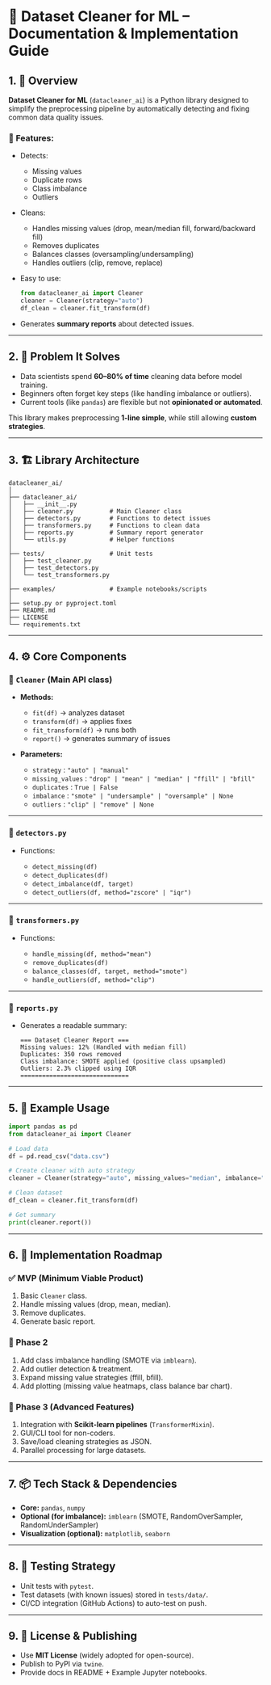 # 📘 Dataset Cleaner for ML – Documentation & Implementation Guide

## 1. 📌 Overview

**Dataset Cleaner for ML** (`datacleaner_ai`) is a Python library designed to simplify the preprocessing pipeline by automatically detecting and fixing common data quality issues.

### 🔹 Features:

* Detects:

  * Missing values
  * Duplicate rows
  * Class imbalance
  * Outliers
* Cleans:

  * Handles missing values (drop, mean/median fill, forward/backward fill)
  * Removes duplicates
  * Balances classes (oversampling/undersampling)
  * Handles outliers (clip, remove, replace)
* Easy to use:

  ```python
  from datacleaner_ai import Cleaner
  cleaner = Cleaner(strategy="auto")
  df_clean = cleaner.fit_transform(df)
  ```
* Generates **summary reports** about detected issues.

---

## 2. 🎯 Problem It Solves

* Data scientists spend **60–80% of time** cleaning data before model training.
* Beginners often forget key steps (like handling imbalance or outliers).
* Current tools (like `pandas`) are flexible but not **opinionated or automated**.

This library makes preprocessing **1-line simple**, while still allowing **custom strategies**.

---

## 3. 🏗️ Library Architecture

```
datacleaner_ai/
│
├── datacleaner_ai/
│   ├── __init__.py
│   ├── cleaner.py          # Main Cleaner class
│   ├── detectors.py        # Functions to detect issues
│   ├── transformers.py     # Functions to clean data
│   ├── reports.py          # Summary report generator
│   └── utils.py            # Helper functions
│
├── tests/                  # Unit tests
│   ├── test_cleaner.py
│   ├── test_detectors.py
│   └── test_transformers.py
│
├── examples/               # Example notebooks/scripts
│
├── setup.py or pyproject.toml
├── README.md
├── LICENSE
└── requirements.txt
```

---

## 4. ⚙️ Core Components

### 🔹 `Cleaner` (Main API class)

* **Methods:**

  * `fit(df)` → analyzes dataset
  * `transform(df)` → applies fixes
  * `fit_transform(df)` → runs both
  * `report()` → generates summary of issues

* **Parameters:**

  * `strategy` : `"auto" | "manual"`
  * `missing_values` : `"drop" | "mean" | "median" | "ffill" | "bfill"`
  * `duplicates` : `True | False`
  * `imbalance` : `"smote" | "undersample" | "oversample" | None`
  * `outliers` : `"clip" | "remove" | None`

---

### 🔹 `detectors.py`

* Functions:

  * `detect_missing(df)`
  * `detect_duplicates(df)`
  * `detect_imbalance(df, target)`
  * `detect_outliers(df, method="zscore" | "iqr")`

---

### 🔹 `transformers.py`

* Functions:

  * `handle_missing(df, method="mean")`
  * `remove_duplicates(df)`
  * `balance_classes(df, target, method="smote")`
  * `handle_outliers(df, method="clip")`

---

### 🔹 `reports.py`

* Generates a readable summary:

  ```text
  === Dataset Cleaner Report ===
  Missing values: 12% (Handled with median fill)
  Duplicates: 350 rows removed
  Class imbalance: SMOTE applied (positive class upsampled)
  Outliers: 2.3% clipped using IQR
  ==============================
  ```

---

## 5. 🚀 Example Usage

```python
import pandas as pd
from datacleaner_ai import Cleaner

# Load data
df = pd.read_csv("data.csv")

# Create cleaner with auto strategy
cleaner = Cleaner(strategy="auto", missing_values="median", imbalance="smote")

# Clean dataset
df_clean = cleaner.fit_transform(df)

# Get summary
print(cleaner.report())
```

---

## 6. 🔧 Implementation Roadmap

### ✅ MVP (Minimum Viable Product)

1. Basic `Cleaner` class.
2. Handle missing values (drop, mean, median).
3. Remove duplicates.
4. Generate basic report.

### 🚀 Phase 2

1. Add class imbalance handling (SMOTE via `imblearn`).
2. Add outlier detection & treatment.
3. Expand missing value strategies (ffill, bfill).
4. Add plotting (missing value heatmaps, class balance bar chart).

### 🌟 Phase 3 (Advanced Features)

1. Integration with **Scikit-learn pipelines** (`TransformerMixin`).
2. GUI/CLI tool for non-coders.
3. Save/load cleaning strategies as JSON.
4. Parallel processing for large datasets.

---

## 7. 📦 Tech Stack & Dependencies

* **Core:** `pandas`, `numpy`
* **Optional (for imbalance):** `imblearn` (SMOTE, RandomOverSampler, RandomUnderSampler)
* **Visualization (optional):** `matplotlib`, `seaborn`

---

## 8. 🧪 Testing Strategy

* Unit tests with `pytest`.
* Test datasets (with known issues) stored in `tests/data/`.
* CI/CD integration (GitHub Actions) to auto-test on push.

---

## 9. 📄 License & Publishing

* Use **MIT License** (widely adopted for open-source).
* Publish to PyPI via `twine`.
* Provide docs in README + Example Jupyter notebooks.

